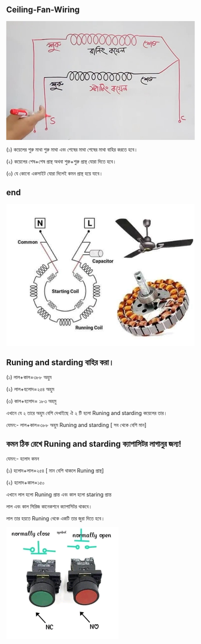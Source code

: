 ## Ceiling-Fan-Wiring


<!--[profile](./r.jpg)-->
<img src="r.jpg" width="600"/>

(১) কয়েলের শুরু মাথা শুরু মাথা এবং শেষের মাথা শেষের মাথা বাহির করতে হবে।

(২) কয়েলের শেষ+শেষ প্রান্থ অথবা শুরু+শুরু প্রান্থ যোরা দিতে হবে।

(৩) যে কোনো একসাইট যোরা দিলেই কমন প্রান্থ হয়ে যাবে।


## end

<!--[profile](./w.jpg)-->
<img src="w.jpg" width="600"/>

## Runing and starding বাহির করা।

(১) লাল+কাল=৩৮৮ অহুম

(২) লাল+হলোদ=২৫৪ অহুম

(৩) কাল+হলোদ= ১৮৩ অহমু

এখানে যে ২ তারে অহুম বেশি দেখাইছে ঐ ২ টি হলো Runing and starding কয়েলের তার।

যেমন:- লাল+কাল=৩৮৮ অহুম Runing and starding [ সব থেকে বেশি মান]

## কমন ঠিক রেখে Runing and starding ক্যাপাসিটর লাগানুর জন্য!

যেমন:- হলোদ কমন

(১) হলোদ+লাল=২৫৪ [ মান বেশি থাকলে Runing প্রান্থ]

(২) হলোদ+কাল=১৫০

এখানে লাল হলো Runing প্রান্ত এবং কাল হলো staring প্রান্ত

লাল এবং কাল সিরিজ কানেকশনে ক্যাপাসিটর থাকবে।

লাল তার হয়তে Runing থেকে একটি তার জুরা দিতে হবে।




<!--[profile](./r3.jpg)-->
<img src="r3.jpg" width="300"/>


